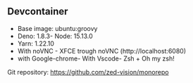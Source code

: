 ## Devcontainer

- Base image: ubuntu:groovy
- Deno: 1.8.3- Node: 15.13.0
- Yarn: 1.22.10
- With noVNC - XFCE trough noVNC (http://localhost:6080)
- with Google-chrome- With Vscode- Zsh + Oh my zsh!

Git repository: https://github.com/zed-vision/monorepo
